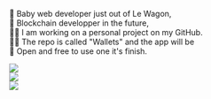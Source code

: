 🍼 Baby web developer just out of Le Wagon, <br>🥷 Blockchain developper in the future,<br>🧑‍💻 I am working on a personal project on my GitHub. <br>🧑‍🎨 The repo is called "Wallets" and the app will be <br>🚀 Open and free to use one it's finish.

![](https://github-readme-stats.vercel.app/api?username=PierreAnders&theme=dark&hide_border=true&include_all_commits=false&count_private=false)<br/>
![](https://github-readme-streak-stats.herokuapp.com/?user=PierreAnders&theme=dark&hide_border=true)<br/>
![](https://github-readme-stats.vercel.app/api/top-langs/?username=PierreAnders&theme=dark&hide_border=true&include_all_commits=false&count_private=false&layout=compact)
